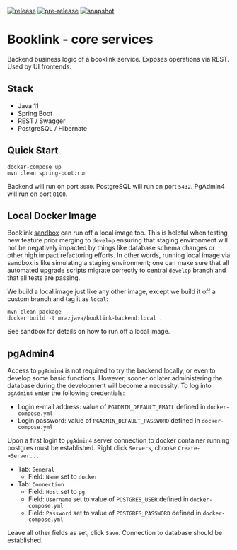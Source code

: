 [![release](https://github.com/mrazjava/booklink-backend/workflows/release/badge.svg?branch=master)](https://github.com/mrazjava/booklink-backend/actions?query=workflow%3Arelease) 
[![pre-release](https://github.com/mrazjava/booklink-backend/workflows/pre-release/badge.svg?branch=master)](https://github.com/mrazjava/booklink-backend/actions?query=workflow%3Apre-release) 
[![snapshot](https://github.com/mrazjava/booklink-backend/workflows/snapshot/badge.svg?branch=develop)](https://github.com/mrazjava/booklink-backend/actions?query=workflow%3Asnapshot)
# Booklink - core services
Backend business logic of a booklink service. Exposes operations via REST. Used by UI frontends.

## Stack
- Java 11
- Spring Boot
- REST / Swagger
- PostgreSQL / Hibernate

## Quick Start
```
docker-compose up
mvn clean spring-boot:run
```
Backend will run on port `8080`. PostgreSQL will run on port `5432`. PgAdmin4 will run on port `8100`.

## Local Docker Image
Booklink [sandbox](https://github.com/mrazjava/booklink#sandbox) can run off a local image too. This is helpful when testing new feature prior merging to `develop` 
ensuring that staging environment will not be negatively impacted by things like database schema changes or other high 
impact refactoring efforts. In other words, running local image via sandbox is like simulating a staging environment; 
one can make sure that all automated upgrade scripts migrate correctly to central `develop` branch and that all tests are passing.

We build a local image just like any other image, except we build it off a custom branch and tag it as `local`:
```
mvn clean package
docker build -t mrazjava/booklink-backend:local .
```
See sandbox for details on how to run off a local image.

## pgAdmin4
Access to `pgAdmin4` is not required to try the backend locally, or even to develop some basic functions. However, 
sooner or later administering the database during the development will become a necessity. To log into `pgAdmin4` 
enter the following credentials:

* Login e-mail address: value of `PGADMIN_DEFAULT_EMAIL` defined in `docker-compose.yml`
* Login password: value of `PGADMIN_DEFAULT_PASSWORD` defined in `docker-compose.yml`

Upon a first login to `pgAdmin4` server connection to docker container running postgres must be established. Right 
click `Servers`, choose `Create->Server...`:

* Tab: `General`
    - Field: `Name` set to `docker`
* Tab: `Connection`
    - Field: `Host` set to `pg`
    - Field: `Username` set to value of `POSTGRES_USER` defined in `docker-compose.yml`
    - Field: `Password` set to value of `POSTGRES_PASSWORD` defined in `docker-compose.yml`

Leave all other fields as set, click `Save`. Connection to database should be established.
